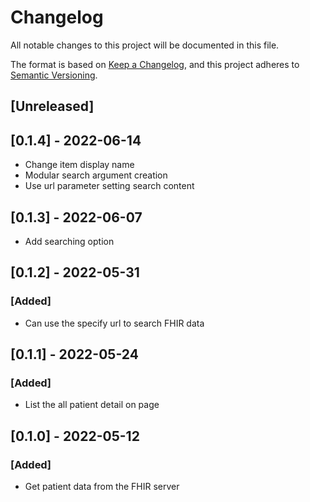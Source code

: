 # Changelog
All notable changes to this project will be documented in this file.

The format is based on [Keep a Changelog](https://keepachangelog.com/en/1.0.0/),
and this project adheres to [Semantic Versioning](https://semver.org/spec/v2.0.0.html).

## [Unreleased]

## [0.1.4] - 2022-06-14
- Change item display name
- Modular search argument creation
- Use url parameter setting search content

## [0.1.3] - 2022-06-07
- Add searching option

## [0.1.2] - 2022-05-31
### [Added]
- Can use the specify url to search FHIR data

## [0.1.1] - 2022-05-24
### [Added]
- List the all patient detail on page

## [0.1.0] - 2022-05-12
### [Added]
- Get patient data from the FHIR server